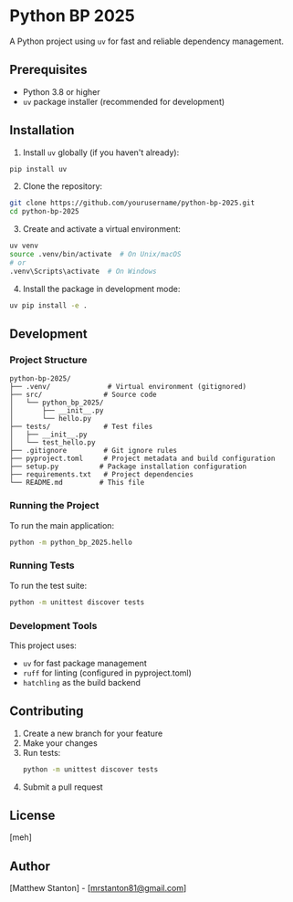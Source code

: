 # Python BP 2025

A Python project using `uv` for fast and reliable dependency management.

## Prerequisites

- Python 3.8 or higher
- `uv` package installer (recommended for development)

## Installation

1. Install `uv` globally (if you haven't already):
```bash
pip install uv
```

2. Clone the repository:
```bash
git clone https://github.com/yourusername/python-bp-2025.git
cd python-bp-2025
```

3. Create and activate a virtual environment:
```bash
uv venv
source .venv/bin/activate  # On Unix/macOS
# or
.venv\Scripts\activate  # On Windows
```

4. Install the package in development mode:
```bash
uv pip install -e .
```

## Development

### Project Structure

```
python-bp-2025/
├── .venv/              # Virtual environment (gitignored)
├── src/               # Source code
│   └── python_bp_2025/
│       ├── __init__.py
│       └── hello.py
├── tests/             # Test files
│   ├── __init__.py
│   └── test_hello.py
├── .gitignore         # Git ignore rules
├── pyproject.toml     # Project metadata and build configuration
├── setup.py          # Package installation configuration
├── requirements.txt   # Project dependencies
└── README.md         # This file
```

### Running the Project

To run the main application:
```bash
python -m python_bp_2025.hello
```

### Running Tests

To run the test suite:
```bash
python -m unittest discover tests
```

### Development Tools

This project uses:
- `uv` for fast package management
- `ruff` for linting (configured in pyproject.toml)
- `hatchling` as the build backend

## Contributing

1. Create a new branch for your feature
2. Make your changes
3. Run tests:
   ```bash
   python -m unittest discover tests
   ```
4. Submit a pull request

## License

[meh]

## Author

[Matthew Stanton] - [mrstanton81@gmail.com]
